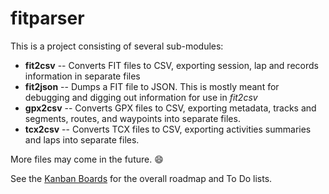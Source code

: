 # fitparser

This is a project consisting of several sub-modules:

- **fit2csv** -- Converts FIT files to CSV, exporting session, lap and records information in separate files
- **fit2json** -- Dumps a FIT file to JSON. This is mostly meant for debugging and digging out information for use in *fit2csv*
- **gpx2csv** -- Converts GPX files to CSV, exporting metadata, tracks and segments, routes, and waypoints into separate files.
- **tcx2csv** -- Converts TCX files to CSV, exporting activities summaries and laps into separate files.

More files may come in the future. :smile:

See the [Kanban Boards](https://github.com/evensolberg/fit2csv/projects) for the overall roadmap and To Do lists.
